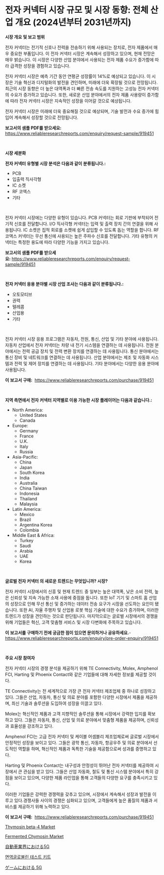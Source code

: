 <p><h1>전자 커넥터 시장 규모 및 시장 동향: 전체 산업 개요 (2024년부터 2031년까지)</h1></p><p><strong>시장 개요 및 보고 범위</strong></p>
<p><p>전자 커넥터는 전기적 신호나 전력을 전송하기 위해 사용되는 장치로, 전자 제품에서 매우 중요한 부품입니다. 이 전자 커넥터 시장은 계속해서 성장하고 있으며, 현재 전망은 매우 밝습니다. 이 시장은 다양한 산업 분야에서 사용되는 전자 제품 수요가 증가함에 따라 급격한 성장을 경험하고 있습니다.</p><p>전자 커넥터 시장은 예측 기간 동안 연평균 성장률이 14%로 예상되고 있습니다. 이 시장은 기술 혁신과 디지털화의 발전을 견인하며, 미래에 더욱 확장될 것으로 전망됩니다. 최근의 시장 동향은 더 높은 대역폭과 더 빠른 전송 속도를 지원하는 고성능 전자 커넥터의 수요가 증가하고 있습니다. 또한, 새로운 산업 분야에서의 전자 제품 사용량이 증가함에 따라 전자 커넥터 시장은 지속적인 성장을 이어갈 것으로 예상됩니다.</p><p>전자 커넥터 시장은 미래에 더욱 중요해질 것으로 예상되며, 기술 발전과 수요 증가에 힘입어 계속해서 성장할 것으로 전망됩니다.</p></p>
<p><strong>보고서의 샘플 PDF를 받으세요:</strong> <a href="https://www.reliableresearchreports.com/enquiry/request-sample/919451">https://www.reliableresearchreports.com/enquiry/request-sample/919451</a></p>
<p>&nbsp;</p>
<p><strong>시장 세분화</strong></p>
<p><strong>전자 커넥터 유형별 시장 분석은 다음과 같이 분류됩니다.:</strong></p>
<p><ul><li>PCB</li><li>입출력 직사각형</li><li>IC 소켓</li><li>RF 코엑스</li><li>기타</li></ul></p>
<p>&nbsp;</p>
<p><p>전자 커넥터 시장에는 다양한 유형이 있습니다. PCB 커넥터는 회로 기판에 부착되어 전기적 신호를 전달합니다. I/O 직사각형 커넥터는 입력 및 출력 장치 간의 연결을 위해 사용됩니다. IC 소켓은 집적 회로를 소켓에 쉽게 삽입할 수 있도록 돕는 역할을 합니다. RF 코액스 커넥터는 무선 통신에 사용되는 높은 주파수 신호를 전달합니다. 기타 유형의 커넥터는 특정한 용도에 따라 다양한 기능을 가지고 있습니다.</p></p>
<p><strong>보고서의 샘플 PDF를 받으세요:</strong>&nbsp;<a href="https://www.reliableresearchreports.com/enquiry/request-sample/919451">https://www.reliableresearchreports.com/enquiry/request-sample/919451</a></p>
<p>&nbsp;</p>
<p><strong> 전자 커넥터 응용 분야별 시장 산업 조사는 다음과 같이 분류됩니다.:</strong></p>
<p><ul><li>오토모티브</li><li>권력</li><li>텔레콤</li><li>산업용</li><li>기타</li></ul></p>
<p>&nbsp;</p>
<p><p>전자 커넥터 시장 응용 프로그램은 자동차, 전원, 통신, 산업 및 기타 분야에 사용됩니다. 자동차 산업에서 전자 커넥터는 차량 내 전기 시스템을 연결하는 데 사용됩니다. 전원 분야에서는 전력 공급 장치 및 전력 변환 장치를 연결하는 데 사용됩니다. 통신 분야에서는 통신 장비 및 네트워크를 연결하는 데 사용됩니다. 산업 분야에서는 제조 및 자동화 시스템과 전력 및 제어 장치를 연결하는 데 사용됩니다. 기타 분야에서는 다양한 응용 분야에 사용됩니다.</p></p>
<p><strong>이 보고서 구매:</strong>&nbsp; <a href="https://www.reliableresearchreports.com/purchase/919451">https://www.reliableresearchreports.com/purchase/919451</a></p>
<p>&nbsp;</p>
<p><strong>지역 측면에서 전자 커넥터 지역별로 이용 가능한 시장 플레이어는 다음과 같습니다.:</strong></p>
<p><ul>
    <li>
        North America:
        <ul>
            <li>United States</li>
            <li>Canada</li>
        </ul>
    </li>
    <li>
        Europe:
        <ul>
            <li>Germany</li>
            <li>France</li>
            <li>U.K.</li>
            <li>Italy</li>
            <li>Russia</li>
        </ul>
    </li>
    <li>
        Asia-Pacific:
        <ul>
            <li>China</li>
            <li>Japan</li>
            <li>South Korea</li>
            <li>India</li>
            <li>Australia</li>
            <li>China Taiwan</li>
            <li>Indonesia</li>
            <li>Thailand</li>
            <li>Malaysia</li>
        </ul>
    </li>
    <li>
        Latin America:
        <ul>
            <li>Mexico</li>
            <li>Brazil</li>
            <li>Argentina Korea</li>
            <li>Colombia</li>
        </ul>
    </li>
    <li>
        Middle East & Africa:
        <ul>
            <li>Turkey</li>
            <li>Saudi</li>
            <li>Arabia</li>
            <li>UAE</li>
            <li>Korea</li>
        </ul>
    </li>
    </ul></p>
<p>&nbsp;</p>
<p><strong>글로벌 전자 커넥터 의 새로운 트렌드는 무엇입니까? 시장?</strong></p>
<p><p>전자 커넥터 시장에서의 신흥 및 현재 트렌드 중 일부는 높은 대역폭, 낮은 소비 전력, 높은 신뢰성 및 지속 가능한 소재 사용에 중점을 둡니다. 또한 IoT 기기 및 스마트 홈 산업의 성장으로 인해 무선 통신 및 증가하는 데이터 전송 요구가 시장을 선도하는 요인이 됐습니다. 또한 AI, 자율 주행차 및 산업용 로봇 핵심 기술에 대한 수요가 증가하며, 이러한 트렌드가 성장을 견인하는 것으로 판단됩니다. 마지막으로는 글로벌 시장에서의 경쟁을 위해 기업들은 혁신, 고객 맞춤형 서비스 및 시장 다변화에 주목하고 있습니다.</p></p>
<p><strong>이 보고서를 구매하기 전에 궁금한 점이 있으면 문의하거나 공유하세요.</strong>- <a href="https://www.reliableresearchreports.com/enquiry/pre-order-enquiry/919451">https://www.reliableresearchreports.com/enquiry/pre-order-enquiry/919451</a></p>
<p>&nbsp;</p>
<p><strong>주요 시장 참여자</strong></p>
<p><p>전자 커넥터 시장의 경쟁 분석을 제공하기 위해 TE Connectivity, Molex, Amphenol FCI, Harting 및 Phoenix Contact와 같은 기업들에 대해 자세한 정보를 제공할 것이다. </p><p>TE Connectivity는 전 세계적으로 가장 큰 전자 커넥터 제조업체 중 하나로 성장하고 있다. 그들은 산업, 자동차, 통신 및 의료 분야를 포함한 다양한 시장에서 제품을 제공하며, 최신 기술과 솔루션을 도입하여 성장을 이끌고 있다. </p><p>Molex는 혁신적인 제품과 고객 지향적인 솔루션을 통해 시장에서 강력한 입지를 확보하고 있다. 그들은 자동차, 통신, 산업 및 의료 분야에서 맞춤형 제품을 제공하며, 신뢰성과 효율성을 강조하고 있다. </p><p>Amphenol FCI는 고급 전자 커넥터 및 케이블 어셈블리 제조업체로써 글로벌 시장에서 안정적인 성장을 보이고 있다. 그들은 광학 통신, 자동차, 항공우주 및 의료 분야에서 선도적인 역할을 하며, 혁신적인 제품과 독특한 기술을 제공함으로써 성과를 증명하고 있다. </p><p>Harting 및 Phoenix Contact는 내구성과 안정성이 뛰어난 전자 커넥터를 제공하여 시장에서 큰 관심을 받고 있다. 그들은 산업 자동화, 철도 및 통신 시스템 분야에서 특히 강점을 보이고 있으며, 다양한 제품 라인업을 통해 고객들의 다양한 요구를 충족시키고 있다. </p><p>이러한 기업들은 강력한 경쟁력을 갖추고 있으며, 시장에서 계속해서 성장과 발전을 이루고 있다.경쟁사들 사이의 경쟁은 심화되고 있으며, 고객들에게 높은 품질의 제품과 서비스를 제공하기 위해 노력하고 있다.</p></p>
<p><strong>이 보고서 구매:</strong>&nbsp;&nbsp;<a href="https://www.reliableresearchreports.com/purchase/919451">https://www.reliableresearchreports.com/purchase/919451</a></p>
<p><p><a href="https://issuu.com/reportprime-2/docs/thymosin-beta-4-market-size-2030.pptx">Thymosin beta-4 Market</a></p><p><a href="https://github.com/joannesouthgate/Market-Research-Report-List-2/blob/main/fermented-chymosin-market.md">Fermented Chymosin Market</a></p><p><a href="https://github.com/mohamedbakry57/Market-Research-Report-List-2/blob/main/6257484182905.md">自動車業界における5G</a></p><p><a href="https://github.com/sougarounis/Market-Research-Report-List-2/blob/main/4646623182896.md">면역글로불린 테스트 키트</a></p><p><a href="https://github.com/lababdou/Market-Research-Report-List-2/blob/main/9447269182906.md">ゲームにおける 5G</a></p></p>
